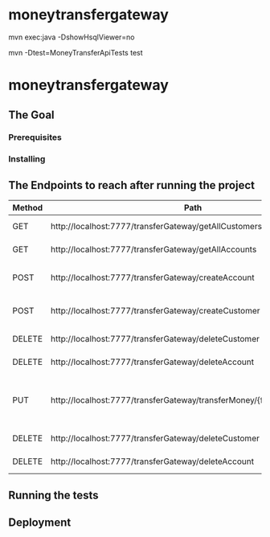 # moneytransfergateway

mvn exec:java -DshowHsqlViewer=no

mvn -Dtest=MoneyTransferApiTests test




#  moneytransfergateway


## The Goal


### Prerequisites



### Installing



## The Endpoints to reach after running the project
| Method        | Path          										                  |Usage
| ------------- | ----------------------------------------------------------------------  |------------------------------------------ |
| GET           | http://localhost:7777/transferGateway/getAllCustomers                   |get all Customers
| GET           | http://localhost:7777/transferGateway/getAllAccounts                    |get all Accounts     
| POST          | http://localhost:7777/transferGateway/createAccount                     |create a new Account
| POST          | http://localhost:7777/transferGateway/createCustomer                    |create a new Customer
| DELETE        | http://localhost:7777/transferGateway/deleteCustomer                    |delete customer
| DELETE        | http://localhost:7777/transferGateway/deleteAccount                     |delete account 
| PUT           | http://localhost:7777/transferGateway/transferMoney/{from}/{to}/{amount}|transfer money from one account to other
| DELETE        | http://localhost:7777/transferGateway/deleteCustomer                    |delete customer
| DELETE        | http://localhost:7777/transferGateway/deleteAccount                     |delete account                                        

## Running the tests



## Deployment



